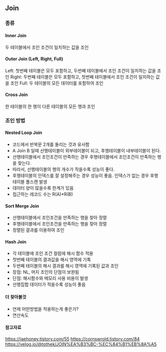 ## Join

### 종류

#### Inner Join

두 테이블에서 조인 조건이 일치하는 값을 조인

#### Outer Join (Left, Right, Full)

Left: 첫번째 테이블은 모두 포함하고, 두번째 테이블에서 조인 조건이 일치하는 값을 조인
Right: 두번째 테이블은 모두 포함하고, 첫번째 테이블에서 조인 조건이 일치하는 값을 조인
Full: 두 테이블의 모든 데이터를 포함하여 조인

#### Cross Join

한 테이블의 한 행이 다른 테이블의 모든 행과 조인

### 조인 방법

#### Nested Loop Join

- 코드에서 반복문 2개를 돌리는 것과 유사함
- A Join B 일때 선행테이블이 외부테이블이 되고, 후행테이블이 내부테이블이 된다.
- 선행테이블에서 조인조건이 만족하는 경우 후행테이블에서 조인조건이 만족하는 행을 찾는다.
- 따라서, 선행테이블의 행의 개수가 작을수록 성능이 좋다.
- 후행테이블의 인덱스를 잘 설정해주는 경우 성능이 좋음. 인덱스가 없는 경우 후행테이블 풀스캔 발생
- 데이터 양이 많을수록 한계가 있음
- 접근하는 레코드 수는 R(A)\*R(B)

#### Sort Merge Join

- 선행테이블에서 조인조건을 만족하는 행을 찾아 정렬
- 후행테이블에서 조인조건을 만족하는 행을 찾아 정렬
- 정렬된 결과를 이용하여 조인

#### Hash Join

- 각 테이블에 조인 조건 컬럼에 해시 함수 적용
- 첫번째 테이블의 결과값을 해시 영역에 기록
- 두번째 테이블의 해시 결과를 해시 영역에 기록된 값과 조인
- 장점: NL, 머지 조인의 단점이 보완됨
- 단점: 해시함수와 메모리 사용 비용이 발생
- 선행집합 데이터가 적을수록 성능이 좋음

#### 더 찾아볼것

- 언제 어떤방법을 적용하는게 좋은가?
- 연산속도

#### 참고자료

https://jaehoney.tistory.com/55
https://cornswrold.tistory.com/84
https://velog.io/@tothek/JOIN%EA%B3%BC-%EC%84%B1%EB%8A%A5
